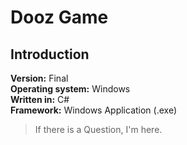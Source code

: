 # Dooz Game
## Introduction
**Version:** Final
<br />
**Operating system:** Windows 
<br />
**Written in:** C#
<br />
**Framework:** Windows Application (.exe)
<br />



> If there is a Question, I'm here.
